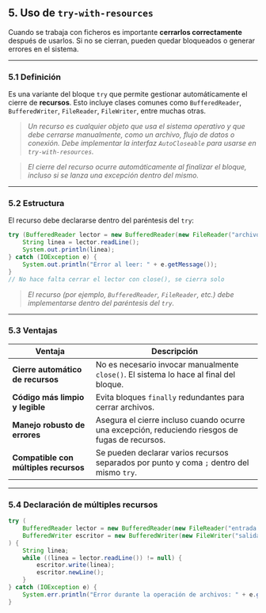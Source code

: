 ## **5. Uso de `try-with-resources`**

Cuando se trabaja con ficheros es importante **cerrarlos correctamente** después de usarlos. Si no se cierran, pueden quedar bloqueados o generar errores en el sistema.

--- 

### **5.1 Definición**

Es una variante del bloque `try` que permite gestionar automáticamente el cierre de **recursos**. Esto incluye clases comunes como `BufferedReader`, `BufferedWriter`, `FileReader`, `FileWriter`, entre muchas otras.

> *Un recurso es cualquier objeto que usa el sistema operativo y que debe cerrarse manualmente, como un archivo, flujo de datos o conexión. Debe implementar la interfaz `AutoCloseable` para usarse en `try-with-resources`.*

> *El cierre del recurso ocurre automáticamente al finalizar el bloque, incluso si se lanza una excepción dentro del mismo.*

---

### **5.2 Estructura**

El recurso debe declararse dentro del paréntesis del `try`:

```java
try (BufferedReader lector = new BufferedReader(new FileReader("archivo.txt"))) {
    String linea = lector.readLine();
    System.out.println(linea);
} catch (IOException e) {
    System.out.println("Error al leer: " + e.getMessage());
}
// No hace falta cerrar el lector con close(), se cierra solo
```

> *El recurso (por ejemplo, `BufferedReader`, `FileReader`, etc.) debe implementarse dentro del paréntesis del `try`.*

---

### **5.3 Ventajas**

| **Ventaja**                           | **Descripción**                                                                                 |
| ------------------------------------- | ----------------------------------------------------------------------------------------------- |
| **Cierre automático de recursos**     | No es necesario invocar manualmente `close()`. El sistema lo hace al final del bloque.          |
| **Código más limpio y legible**       | Evita bloques `finally` redundantes para cerrar archivos.                                       |
| **Manejo robusto de errores**         | Asegura el cierre incluso cuando ocurre una excepción, reduciendo riesgos de fugas de recursos. |
| **Compatible con múltiples recursos** | Se pueden declarar varios recursos separados por punto y coma `;` dentro del mismo `try`.       |


---

### **5.4 Declaración de múltiples recursos**

```java
try (
    BufferedReader lector = new BufferedReader(new FileReader("entrada.txt"));
    BufferedWriter escritor = new BufferedWriter(new FileWriter("salida.txt"))
) {
    String linea;
    while ((linea = lector.readLine()) != null) {
        escritor.write(linea);
        escritor.newLine();
    }
} catch (IOException e) {
    System.err.println("Error durante la operación de archivos: " + e.getMessage());
}
```

